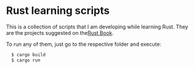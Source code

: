 # Rust learning scripts

This is a collection of scripts that I am developing while learning
Rust. They are the projects suggested on the[Rust Book](https://doc.rust-lang.org/book/).

To run any of them, just go to the respective folder and execute:

```sh
  $ cargo build
  $ cargo run
```

